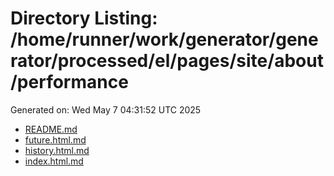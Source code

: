 # Directory Listing: /home/runner/work/generator/generator/processed/el/pages/site/about/performance
Generated on: Wed May  7 04:31:52 UTC 2025

- [README.md](README.md)
- [future.html.md](future.html.md)
- [history.html.md](history.html.md)
- [index.html.md](index.html.md)

